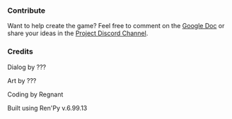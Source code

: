 ### Contribute

Want to help create the game? Feel free to comment on the [Google Doc](https://docs.google.com/document/d/1yrE8DEDm5JbtqvTkmp5rGTf6ILOAZfID_ZVlF616BH8/edit?usp=sharing) or share your ideas in the [Project Discord Channel](https://discord.gg/J9AVMJZ).

### Credits

Dialog by ???

Art by ???

Coding by Regnant

Built using Ren'Py v.6.99.13
